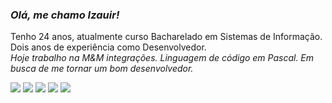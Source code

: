 ### *Olá, me chamo Izauir!*

Tenho 24 anos, atualmente curso Bacharelado em Sistemas de Informação. Dois anos de experiência como Desenvolvedor. <br /> 
_Hoje trabalho na M&M integrações. Linguagem de código em Pascal. Em busca de me tornar um bom desenvolvedor._

<div>
  <a href="https://www.linkedin.com/in/izauir-guilherme-bernardo-dos-santos-2a75a11a0/" target="_blank"><img src="https://img.shields.io/badge/-LinkedIn-%230077B5?style=for-the-badge&logo=linkedin&logoColor=white" target="_blank"></a>
  <a href = "mailto:izauirguilherme@hotmail.com"><img src="https://img.shields.io/badge/-Email-%23333?style=for-the-badge&logo=gmail&logoColor=white" target="_blank"></a>
  <a href="https://www.twitch.tv/kizutolol" target="_blank"><img src="https://img.shields.io/badge/Twitch-9146FF?style=for-the-badge&logo=twitch&logoColor=white" target="_blank"></a>
  <a href="https://www.instagram.com/izauir/" target="_blank"><img src="https://img.shields.io/badge/-Instagram-%23E4405F?style=for-the-badge&logo=instagram&logoColor=white" target="_blank"></a>
  <a href="https://www.youtube.com/channel/UCzV5T25kpKjBCs03V8RXgHA" target="_blank"><img src="https://img.shields.io/badge/YouTube-FF0000?style=for-the-badge&logo=youtube&logoColor=white" target="_blank"></a>
  <br />
  <br />
</div>

